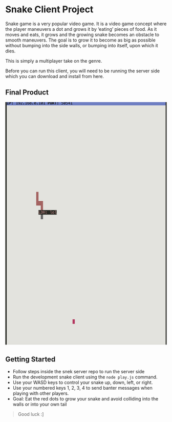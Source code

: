 # Snake Client Project

Snake game is a very popular video game. It is a video game concept where the player maneuvers a dot and grows it by ‘eating’ pieces of food. As it moves and eats, it grows and the growing snake becomes an obstacle to smooth maneuvers. The goal is to grow it to become as big as possible without bumping into the side walls, or bumping into itself, upon which it dies.

This is simply a multiplayer take on the genre.

Before you can run this client, you will need to be running the server side which you can download and install from here. 

## Final Product

!["Screenshot of a brown line or the 'snake' and a red dot which represents as the snake's food "](./Screenshot%202024-02-24%20at%207.36.17%20PM.png)


## Getting Started

- Follow steps inside the snek server repo to run the server side
- Run the development snake client using the `node play.js` command.
- Use your WASD keys to control your snake up, down, left, or right.
- Use your numbered keys 1, 2, 3, 4 to send banter messages when playing with other players.
- Goal: Eat the red dots to grow your snake and avoid colliding into the walls or into your own tail
> Good luck :]
